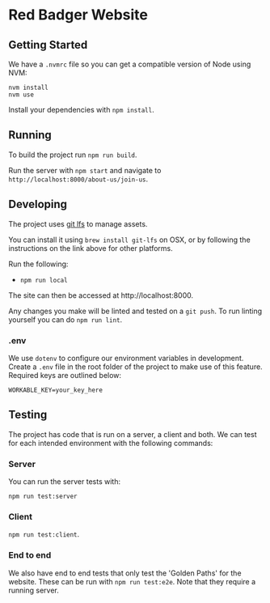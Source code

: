 # Red Badger Website

## Getting Started

We have a `.nvmrc` file so you can get a compatible version of Node using NVM:

```shell
nvm install
nvm use
```

Install your dependencies with `npm install`.

## Running

To build the project run `npm run build`.

Run the server with `npm start` and navigate to `http://localhost:8000/about-us/join-us`.

## Developing

The project uses [git lfs]("https://git-lfs.github.com/"") to manage assets.

You can install it using `brew install git-lfs` on OSX, or by following the instructions on the link above for other platforms. 

Run the following:

* `npm run local`

The site can then be accessed at http://localhost:8000.

Any changes you make will be linted and tested on a `git push`. To run linting yourself you can do `npm run lint`.

### .env

We use `dotenv` to configure our environment variables in development. Create a `.env` file in the root folder of the project to make use of this feature. Required keys are outlined below:

```
WORKABLE_KEY=your_key_here
```

## Testing

The project has code that is run on a server, a client and both. We can test
for each intended environment with the following commands:

### Server

You can run the server tests with:

`npm run test:server`

### Client

`npm run test:client`.

### End to end

We also have end to end tests that only test the 'Golden Paths' for the
website. These can be run with `npm run test:e2e`. Note that they require a running server.
